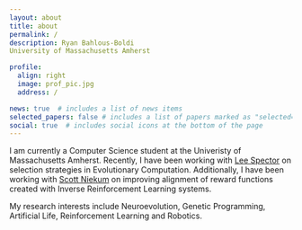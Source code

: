 ```yaml
---
layout: about
title: about
permalink: /
description: Ryan Bahlous-Boldi 
University of Massachusetts Amherst

profile:
  align: right
  image: prof_pic.jpg
  address: /

news: true  # includes a list of news items
selected_papers: false # includes a list of papers marked as "selected={true}"
social: true  # includes social icons at the bottom of the page
---
```


I am currently a Computer Science student at the Univeristy of Massachusetts Amherst. Recently, I have been working with [Lee Spector](https://www.amherst.edu/people/facstaff/lspector) on selection strategies in Evolutionary Computation. Additionally, I have been working with [Scott Niekum](https://people.cs.umass.edu/~sniekum/) on improving alignment of reward functions created with Inverse Reinforcement Learning systems.

My research interests include Neuroevolution, Genetic Programming, Artificial Life, Reinforcement Learning and Robotics.